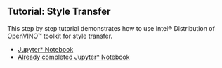 ## Tutorial: Style Transfer

This step by step tutorial demonstrates how to use Intel® Distribution of OpenVINO™ toolkit for style transfer.


- [Jupyter* Notebook](./tutorial_style_transfer_sample.ipynb)
- [Already completed Jupyter* Notebook](./tutorial_style_transfer_sample_completed.ipynb)
